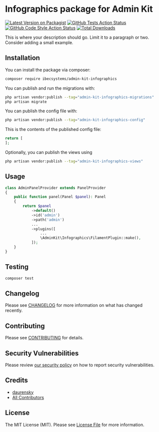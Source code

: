 # Infographics package for Admin Kit

[![Latest Version on Packagist](https://img.shields.io/packagist/v/ibec-box/admin-kit-infographics.svg?style=flat-square)](https://packagist.org/packages/ibecsystems/admin-kit-infographics)
[![GitHub Tests Action Status](https://img.shields.io/github/actions/workflow/status/ibec-box/admin-kit-infographics/run-tests.yml?branch=2.x&label=tests&style=flat-square)](https://github.com/ibec-box/admin-kit-infographics/actions?query=workflow%3Arun-tests+branch%3A2.x)
[![GitHub Code Style Action Status](https://img.shields.io/github/actions/workflow/status/ibec-box/admin-kit-infographics/fix-php-code-style-issues.yml?branch=2.x&label=code%20style&style=flat-square)](https://github.com/ibec-box/admin-kit-infographics/actions?query=workflow%3A"Fix+PHP+code+style+issues"+branch%3A2.x)
[![Total Downloads](https://img.shields.io/packagist/dt/ibec-box/admin-kit-infographics.svg?style=flat-square)](https://packagist.org/packages/ibecsystems/admin-kit-infographics)

This is where your description should go. Limit it to a paragraph or two. Consider adding a small example.

## Installation

You can install the package via composer:

```bash
composer require ibecsystems/admin-kit-infographics
```

You can publish and run the migrations with:

```bash
php artisan vendor:publish --tag="admin-kit-infographics-migrations"
php artisan migrate
```

You can publish the config file with:

```bash
php artisan vendor:publish --tag="admin-kit-infographics-config"
```

This is the contents of the published config file:

```php
return [
];
```

Optionally, you can publish the views using

```bash
php artisan vendor:publish --tag="admin-kit-infographics-views"
```

## Usage

```php
class AdminPanelProvider extends PanelProvider
{
    public function panel(Panel $panel): Panel
    {
        return $panel
            ->default()
            ->id('admin')
            ->path('admin')
            ...
            ->plugins([
                ...
                \AdminKit\Infographics\FilamentPlugin::make(),
            ]);
    }
}
```

## Testing

```bash
composer test
```

## Changelog

Please see [CHANGELOG](CHANGELOG.md) for more information on what has changed recently.

## Contributing

Please see [CONTRIBUTING](CONTRIBUTING.md) for details.

## Security Vulnerabilities

Please review [our security policy](../../security/policy) on how to report security vulnerabilities.

## Credits

- [daurensky](https://github.com/IBEC-BOX)
- [All Contributors](../../contributors)

## License

The MIT License (MIT). Please see [License File](LICENSE.md) for more information.
